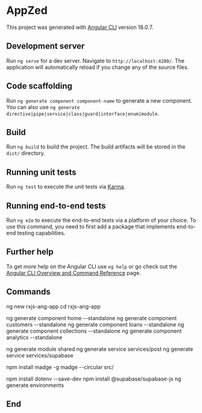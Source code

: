 # AppZed

This project was generated with [Angular CLI](https://github.com/angular/angular-cli) version 18.0.7.

## Development server

Run `ng serve` for a dev server. Navigate to `http://localhost:4200/`. The application will automatically reload if you change any of the source files.

## Code scaffolding

Run `ng generate component component-name` to generate a new component. You can also use `ng generate directive|pipe|service|class|guard|interface|enum|module`.

## Build

Run `ng build` to build the project. The build artifacts will be stored in the `dist/` directory.

## Running unit tests

Run `ng test` to execute the unit tests via [Karma](https://karma-runner.github.io).

## Running end-to-end tests

Run `ng e2e` to execute the end-to-end tests via a platform of your choice. To use this command, you need to first add a package that implements end-to-end testing capabilities.

## Further help

To get more help on the Angular CLI use `ng help` or go check out the [Angular CLI Overview and Command Reference](https://angular.dev/tools/cli) page.


## Commands

ng new rxjs-ang-app 
cd rxjs-ang-app

ng generate component home --standalone
ng generate component customers --standalone
ng generate component loans --standalone
ng generate component collections --standalone
ng generate component analytics --standalone

ng generate module shared
ng generate service services/post
ng generate service services/supabase


npm install madge -g
madge --circular src/

npm install dotenv --save-dev
npm install @supabase/supabase-js
ng generate environments





## End 